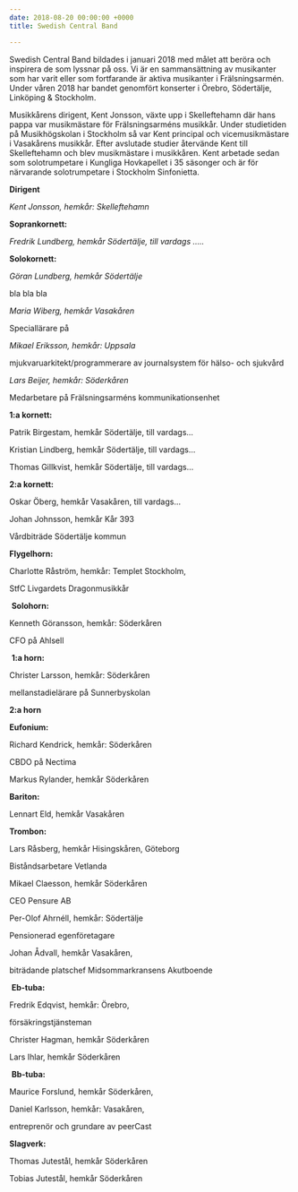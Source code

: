 ```yaml
---
date: 2018-08-20 00:00:00 +0000
title: Swedish Central Band

---
```

Swedish Central Band bildades i januari 2018 med målet att beröra och inspirera de som lyssnar på oss. Vi är en sammansättning av musikanter som har varit eller som fortfarande är aktiva musikanter i Frälsningsarmén. Under våren 2018 har bandet genomfört konserter i Örebro, Södertälje, Linköping & Stockholm.

Musikkårens dirigent, Kent Jonsson, växte upp i Skelleftehamn där hans pappa var musikmästare för Frälsningsarméns musikkår. Under studietiden på Musikhögskolan i Stockholm så var Kent principal och vicemusikmästare i Vasakårens musikkår. Efter avslutade studier återvände Kent till Skelleftehamn och blev musikmästare i musikkåren. Kent arbetade sedan som solotrumpetare i Kungliga Hovkapellet i 35 säsonger och är för närvarande solotrumpetare i Stockholm Sinfonietta.

**Dirigent**

_Kent Jonsson, hemkår: Skelleftehamn_

**Soprankornett:**

_Fredrik Lundberg, hemkår Södertälje, till vardags ….._

**Solokornett:**

_Göran Lundberg, hemkår Södertälje_

bla bla bla

_Maria Wiberg, hemkår Vasakåren_

Speciallärare på 

_Mikael Eriksson, hemkår: Uppsala_ 

mjukvaruarkitekt/programmerare av journalsystem för hälso- och sjukvård 

_Lars Beijer, hemkår: Söderkåren_

Medarbetare på Frälsningsarméns kommunikationsenhet

**1:a kornett:**

Patrik Birgestam, hemkår Södertälje, till vardags...

Kristian Lindberg, hemkår Södertälje, till vardags…

Thomas Gillkvist, hemkår Södertälje, till vardags…

**2:a kornett:**

Oskar Öberg, hemkår Vasakåren, till vardags…

Johan Johnsson, hemkår Kår 393

Vårdbiträde Södertälje kommun

**Flygelhorn:**

Charlotte Råström, hemkår: Templet Stockholm, 

StfC Livgardets Dragonmusikkår

 **Solohorn:**

Kenneth Göransson, hemkår: Söderkåren

CFO på Ahlsell

 **1:a horn:**

Christer Larsson, hemkår: Söderkåren

mellanstadielärare på Sunnerbyskolan

**2:a horn**

**Eufonium:**

Richard Kendrick, hemkår: Söderkåren

CBDO på Nectima 

Markus Rylander, hemkår Söderkåren 

**Bariton:**

Lennart Eld, hemkår Vasakåren

**Trombon:**

Lars Råsberg, hemkår Hisingskåren, Göteborg

Biståndsarbetare Vetlanda

Mikael Claesson, hemkår Söderkåren

CEO Pensure AB

Per-Olof Ahrnéll, hemkår: Södertälje

Pensionerad egenföretagare

Johan Ådvall, hemkår Vasakåren, 

biträdande platschef Midsommarkransens Akutboende

 **Eb-tuba:**

Fredrik Edqvist, hemkår: Örebro, 

försäkringstjänsteman

Christer Hagman, hemkår Söderkåren

Lars Ihlar, hemkår Söderkåren

 **Bb-tuba:**

Maurice Forslund, hemkår Söderkåren,

Daniel Karlsson, hemkår: Vasakåren, 

entreprenör och grundare av peerCast

**Slagverk:**

Thomas Jutestål, hemkår Söderkåren

Tobias Jutestål, hemkår Söderkåren